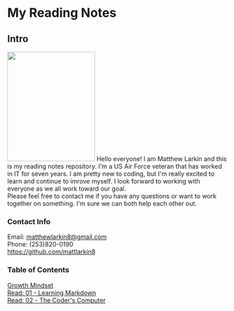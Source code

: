 # **My Reading Notes**

## **Intro**
<img src="https://user-images.githubusercontent.com/104344814/165158585-2c82acc3-4646-48fb-bfff-8ba10c0c8ea5.jpeg" width="200" height="250" />  
Hello everyone! I am Matthew Larkin and this is my reading notes repository. I'm a US Air Force veteran that has worked in IT for seven years. I am pretty new to coding, but I'm really excited to learn and continue to imrove myself. I look forward to working with everyone as we all work toward our goal.  
<br />
Please feel free to contact me if you have any questions or want to work together on something. I'm sure we can both help each other out.

### **Contact Info**
Email: matthewlarkin8@gmail.com  
Phone: (253)820-0190  
<https://github.com/mattlarkin8>

### **Table of Contents**
[Growth Mindset](Growth%20Mindset)  
[Read: 01 - Learning Markdown](Markdown.md)  
[Read: 02 - The Coder's Computer](Coder.md)  
